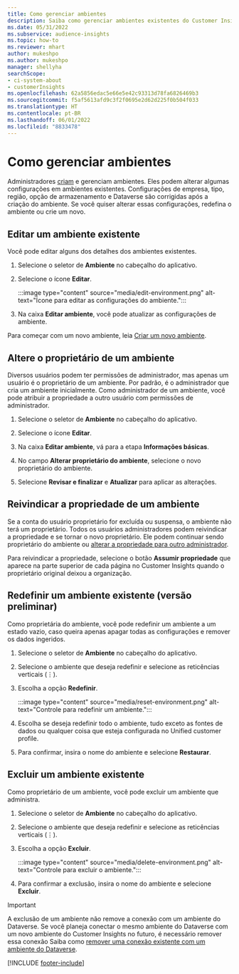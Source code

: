 ```yaml
---
title: Como gerenciar ambientes
description: Saiba como gerenciar ambientes existentes do Customer Insights como administrador.
ms.date: 05/31/2022
ms.subservice: audience-insights
ms.topic: how-to
ms.reviewer: mhart
author: mukeshpo
ms.author: mukeshpo
manager: shellyha
searchScope:
- ci-system-about
- customerInsights
ms.openlocfilehash: 62a5856edac5e66e5e42c93313d78fa6826469b3
ms.sourcegitcommit: f5af5613afd9c3f2f0695e2d62d225f0b504f033
ms.translationtype: HT
ms.contentlocale: pt-BR
ms.lasthandoff: 06/01/2022
ms.locfileid: "8833478"
---
```

# <a name="how-to-manage-environments"></a>Como gerenciar ambientes

Administradores [criam](create-environment.md) e gerenciam ambientes. Eles podem alterar algumas configurações em ambientes existentes. Configurações de empresa, tipo, região, opção de armazenamento e Dataverse são corrigidas após a criação do ambiente. Se você quiser alterar essas configurações, redefina o ambiente ou crie um novo.

## <a name="edit-an-existing-environment"></a>Editar um ambiente existente

Você pode editar alguns dos detalhes dos ambientes existentes.

1. Selecione o seletor de **Ambiente** no cabeçalho do aplicativo.

1. Selecione o ícone **Editar**.

   :::image type="content" source="media/edit-environment.png" alt-text="Ícone para editar as configurações do ambiente.":::

1. Na caixa **Editar ambiente**, você pode atualizar as configurações de ambiente.

Para começar com um novo ambiente, leia [Criar um novo ambiente](create-environment.md).

## <a name="change-the-owner-of-an-environment"></a>Altere o proprietário de um ambiente

Diversos usuários podem ter permissões de administrador, mas apenas um usuário é o proprietário de um ambiente. Por padrão, é o administrador que cria um ambiente inicialmente. Como administrador de um ambiente, você pode atribuir a propriedade a outro usuário com permissões de administrador.

1. Selecione o seletor de **Ambiente** no cabeçalho do aplicativo.

1. Selecione o ícone **Editar**.

1. Na caixa **Editar ambiente**, vá para a etapa **Informações básicas**.

1. No campo **Alterar proprietário do ambiente**, selecione o novo proprietário do ambiente.  

1. Selecione **Revisar e finalizar** e **Atualizar** para aplicar as alterações.

## <a name="claim-ownership-of-an-environment"></a>Reivindicar a propriedade de um ambiente

Se a conta do usuário proprietário for excluída ou suspensa, o ambiente não terá um proprietário. Todos os usuários administradores podem reivindicar a propriedade e se tornar o novo proprietário. Ele podem continuar sendo proprietário do ambiente ou [alterar a propriedade para outro administrador](#change-the-owner-of-an-environment).

Para reivindicar a propriedade, selecione o botão **Assumir propriedade** que aparece na parte superior de cada página no Customer Insights quando o proprietário original deixou a organização.

## <a name="reset-an-existing-environment-preview"></a>Redefinir um ambiente existente (versão preliminar)

Como proprietária do ambiente, você pode redefinir um ambiente a um estado vazio, caso queira apenas apagar todas as configurações e remover os dados ingeridos.

1. Selecione o seletor de **Ambiente** no cabeçalho do aplicativo.

1. Selecione o ambiente que deseja redefinir e selecione as reticências verticais (&vellip;).

1. Escolha a opção **Redefinir**.

   :::image type="content" source="media/reset-environment.png" alt-text="Controle para redefinir um ambiente.":::

1. Escolha se deseja redefinir todo o ambiente, tudo exceto as fontes de dados ou qualquer coisa que esteja configurada no Unified customer profile.

1. Para confirmar, insira o nome do ambiente e selecione **Restaurar**.

## <a name="delete-an-existing-environment"></a>Excluir um ambiente existente

Como proprietário de um ambiente, você pode excluir um ambiente que administra.

1. Selecione o seletor de **Ambiente** no cabeçalho do aplicativo.

1. Selecione o ambiente que deseja redefinir e selecione as reticências verticais (&vellip;). 

1. Escolha a opção **Excluir**.

   :::image type="content" source="media/delete-environment.png" alt-text="Controle para excluir o ambiente.":::

1. Para confirmar a exclusão, insira o nome do ambiente e selecione **Excluir**.

> [!IMPORTANT]
> A exclusão de um ambiente não remove a conexão com um ambiente do Dataverse. Se você planeja conectar o mesmo ambiente do Dataverse com um novo ambiente do Customer Insights no futuro, é necessário remover essa conexão  Saiba como [remover uma conexão existente com um ambiente do Dataverse](customer-insights-dataverse.md#remove-an-existing-connection-to-a-dataverse-environment).

[!INCLUDE [footer-include](includes/footer-banner.md)]
